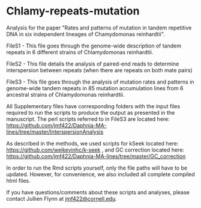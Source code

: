 # Chlamy-repeats-mutation
Analysis for the paper "Rates and patterns of mutation in tandem repetitive DNA in six independent lineages of Chamydomonas reinhardtii".

FileS1 - This file goes through the genome-wide description of tandem repeats in 6 different strains of Chlamydomonas reinhardtii.  

FileS2 - This file details the analysis of paired-end reads to determine interspersion between repeats (when there are repeats on both mate pairs)  

FileS3 - This file goes through the analysis of mutation rates and patterns in genome-wide tandem repeats in 85 mutation accumulation lines from 6 ancestral strains of Chlamydomonas reinhardtii.  

All Supplementary files have corresponding folders with the input files required to run the scripts to produce the output as presented in the manuscript. The perl scripts referred to in FileS3 are located here: https://github.com/jmf422/Daphnia-MA-lines/tree/master/InterspersionAnalysis  

As described in the methods, we used scripts for kSeek located here: https://github.com/weikevinhc/k-seek , and GC correction located here: https://github.com/jmf422/Daphnia-MA-lines/tree/master/GC_correction  

In order to run the Rmd scripts yourself, only the file paths will have to be updated. However, for convenience, we also included all complete compiled html files.  

If you have questions/comments about these scripts and analyses, please contact Jullien Flynn at jmf422@cornell.edu. 
